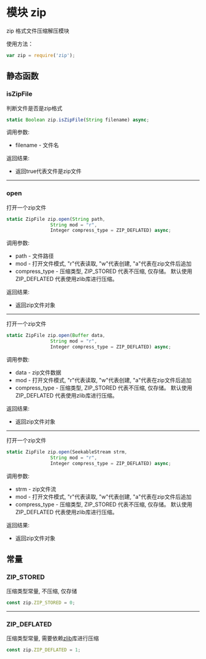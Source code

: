 # 模块 zip
zip 格式文件压缩解压模块

使用方法：
```JavaScript
var zip = require('zip');
```
## 静态函数
        
### isZipFile
判断文件是否是zip格式
```JavaScript
static Boolean zip.isZipFile(String filename) async;
```

调用参数:
* filename - 文件名

返回结果:
* 返回true代表文件是zip文件

--------------------------
### open
打开一个zip文件
```JavaScript
static ZipFile zip.open(String path,
                String mod = "r",
                Integer compress_type = ZIP_DEFLATED) async;
```

调用参数:
* path - 文件路径
* mod - 打开文件模式, "r"代表读取, "w"代表创建, "a"代表在zip文件后追加
* compress_type - 压缩类型, ZIP_STORED 代表不压缩, 仅存储。 默认使用ZIP_DEFLATED 代表使用zlib库进行压缩。

返回结果:
* 返回zip文件对象

--------------------------
打开一个zip文件
```JavaScript
static ZipFile zip.open(Buffer data,
                String mod = "r",
                Integer compress_type = ZIP_DEFLATED) async;
```

调用参数:
* data - zip文件数据
* mod - 打开文件模式, "r"代表读取, "w"代表创建, "a"代表在zip文件后追加
* compress_type - 压缩类型, ZIP_STORED 代表不压缩, 仅存储。 默认使用ZIP_DEFLATED 代表使用zlib库进行压缩。

返回结果:
* 返回zip文件对象

--------------------------
打开一个zip文件
```JavaScript
static ZipFile zip.open(SeekableStream strm,
                String mod = "r",
                Integer compress_type = ZIP_DEFLATED) async;
```

调用参数:
* strm - zip文件流
* mod - 打开文件模式, "r"代表读取, "w"代表创建, "a"代表在zip文件后追加
* compress_type - 压缩类型, ZIP_STORED 代表不压缩, 仅存储。 默认使用ZIP_DEFLATED 代表使用zlib库进行压缩。

返回结果:
* 返回zip文件对象

## 常量
        
### ZIP_STORED
压缩类型常量, 不压缩, 仅存储
```JavaScript
const zip.ZIP_STORED = 0;
```

--------------------------
### ZIP_DEFLATED
压缩类型常量, 需要依赖[zlib](zlib.md)库进行压缩
```JavaScript
const zip.ZIP_DEFLATED = 1;
```


